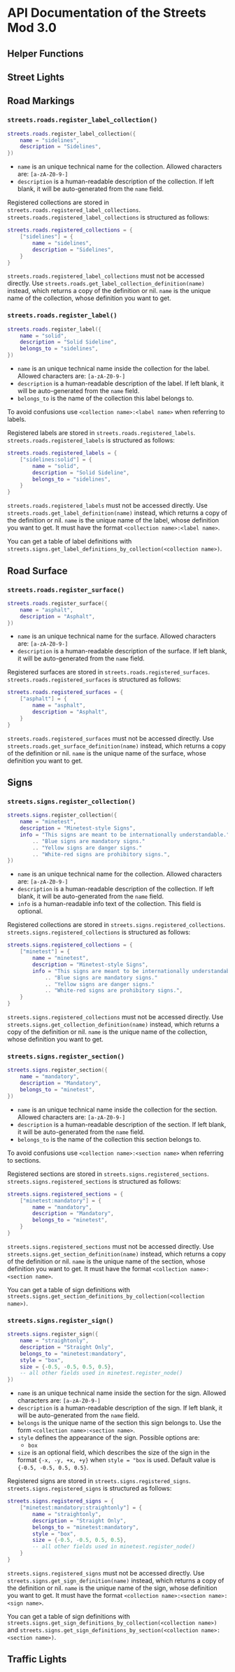 # API Documentation of the Streets Mod 3.0

## Helper Functions

## Street Lights

## Road Markings

### `streets.roads.register_label_collection()`
```lua
streets.roads.register_label_collection({
    name = "sidelines",
    description = "Sidelines",
})
```

* `name` is an unique technical name for the collection.
  Allowed characters are: `[a-zA-Z0-9-]`
* `description` is a human-readable description of the collection.
  If left blank, it will be auto-generated from the `name` field.

Registered collections are stored in `streets.roads.registered_label_collections`.
`streets.roads.registered_label_collections` is structured as follows:

```lua
streets.roads.registered_collections = {
    ["sidelines"] = {
        name = "sidelines",
        description = "Sidelines",
    }
}
```

`streets.roads.registered_label_collections` must not be accessed directly.
Use `streets.roads.get_label_collection_definition(name)` instead,
which returns a copy of the definition or nil.
`name` is the unique name of the collection, whose definition you want to get.

### `streets.roads.register_label()`
```lua
streets.roads.register_label({
    name = "solid",
    description = "Solid Sideline",
    belongs_to = "sidelines",
})
```

* `name` is an unique technical name inside the collection for the label.
  Allowed characters are: `[a-zA-Z0-9-]`
* `description` is a human-readable description of the label.
  If left blank, it will be auto-generated from the `name` field.
* `belongs_to` is the name of the collection this label belongs to.

To avoid confusions use `<collection name>:<label name>` when referring to labels.

Registered labels are stored in `streets.roads.registered_labels`.
`streets.roads.registered_labels` is structured as follows:

```lua
streets.roads.registered_labels = {
    ["sidelines:solid"] = {
        name = "solid",
        description = "Solid Sideline",
        belongs_to = "sidelines",
    }
}
```

`streets.roads.registered_labels` must not be accessed directly.
Use `streets.roads.get_label_definition(name)` instead,
which returns a copy of the definition or nil.
`name` is the unique name of the label, whose definition you want to get.
It must have the format `<collection name>:<label name>`.

You can get a table of label definitions with 
`streets.signs.get_label_definitions_by_collection(<collection name>)`.

## Road Surface

### `streets.roads.register_surface()`
```lua
streets.roads.register_surface({
    name = "asphalt",
    description = "Asphalt",
})
```

* `name` is an unique technical name for the surface.
  Allowed characters are: `[a-zA-Z0-9-]`
* `description` is a human-readable description of the surface.
  If left blank, it will be auto-generated from the `name` field.

Registered surfaces are stored in `streets.roads.registered_surfaces`.
`streets.roads.registered_surfaces` is structured as follows:

```lua
streets.roads.registered_surfaces = {
    ["asphalt"] = {
        name = "asphalt",
        description = "Asphalt",
    }
}
```

`streets.roads.registered_surfaces` must not be accessed directly.
Use `streets.roads.get_surface_definition(name)` instead,
which returns a copy of the definition or nil.
`name` is the unique name of the surface, whose definition you want to get.

## Signs

### `streets.signs.register_collection()`
```lua
streets.signs.register_collection({
    name = "minetest",
    description = "Minetest-style Signs",
    info = "This signs are meant to be internationally understandable."
        .. "Blue signs are mandatory signs."
        .. "Yellow signs are danger signs."
        .. "White-red signs are prohibitory signs.",
})
```

* `name` is an unique technical name for the collection.
  Allowed characters are: `[a-zA-Z0-9-]`
* `description` is a human-readable description of the collection.
  If left blank, it will be auto-generated from the `name` field.
* `info` is a human-readable info text of the collection.
  This field is optional.

Registered collections are stored in `streets.signs.registered_collections`.
`streets.signs.registered_collections` is structured as follows:

```lua
streets.signs.registered_collections = {
    ["minetest"] = {
        name = "minetest",
        description = "Minetest-style Signs",
        info = "This signs are meant to be internationally understandable."
            .. "Blue signs are mandatory signs."
            .. "Yellow signs are danger signs."
            .. "White-red signs are prohibitory signs.",
    }
}
```

`streets.signs.registered_collections` must not be accessed directly.
Use `streets.signs.get_collection_definition(name)` instead,
which returns a copy of the definition or nil.
`name` is the unique name of the collection, whose definition you want to get.

### `streets.signs.register_section()`
```lua
streets.signs.register_section({
    name = "mandatory",
    description = "Mandatory",
    belongs_to = "minetest",
})
```

* `name` is an unique technical name inside the collection for the section.
  Allowed characters are: `[a-zA-Z0-9-]`
* `description` is a human-readable description of the section.
  If left blank, it will be auto-generated from the `name` field.
* `belongs_to` is the name of the collection this section belongs to.

To avoid confusions use `<collection name>:<section name>` when referring to sections.

Registered sections are stored in `streets.signs.registered_sections`.
`streets.signs.registered_sections` is structured as follows:

```lua
streets.signs.registered_sections = {
    ["minetest:mandatory"] = {
        name = "mandatory",
        description = "Mandatory",
        belongs_to = "minetest",
    }
}
```

`streets.signs.registered_sections` must not be accessed directly.
Use `streets.signs.get_section_definition(name)` instead,
which returns a copy of the definition or nil.
`name` is the unique name of the section, whose definition you want to get.
It must have the format `<collection name>:<section name>`.

You can get a table of sign definitions with 
`streets.signs.get_section_definitions_by_collection(<collection name>)`.

### `streets.signs.register_sign()`
```lua
streets.signs.register_sign({
    name = "straightonly",
    description = "Straight Only",
    belongs_to = "minetest:mandatory",
    style = "box",
    size = {-0.5, -0.5, 0.5, 0.5},
    -- all other fields used in minetest.register_node()
})
```

* `name` is an unique technical name inside the section for the sign.
  Allowed characters are: `[a-zA-Z0-9-]`
* `description` is a human-readable description of the sign.
  If left blank, it will be auto-generated from the `name` field.
* `belongs` is the unique name of the section this sign belongs to.
  Use the form `<collection name>:<section name>`.
* `style` defines the appearance of the sign.
  Possible options are:
  * `box`
* `size` is an optional field,
  which describes the size of the sign in the format `{-x, -y, +x, +y}`
  when `style = "box` is used.
  Default value is `{-0.5, -0.5, 0.5, 0.5}`.


Registered signs are stored in `streets.signs.registered_signs`.
`streets.signs.registered_signs` is structured as follows:

```lua
streets.signs.registered_signs = {
    ["minetest:mandatory:straightonly"] = {
        name = "straightonly",
        description = "Straight Only",
        belongs_to = "minetest:mandatory",
        style = "box",
        size = {-0.5, -0.5, 0.5, 0.5},
        -- all other fields used in minetest.register_node()
    }
}
```

`streets.signs.registered_signs` must not be accessed directly.
Use `streets.signs.get_sign_definition(name)` instead,
which returns a copy of the definition or nil.
`name` is the unique name of the sign, whose definition you want to get.
It must have the format `<collection name>:<section name>:<sign name>`.

You can get a table of sign definitions with 
`streets.signs.get_sign_definitions_by_collection(<collection name>)` and
`streets.signs.get_sign_definitions_by_section(<collection name>:<section name>)`.

## Traffic Lights